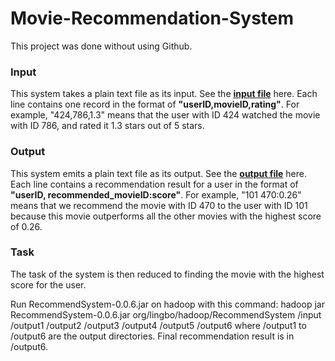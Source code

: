 # Movie-Recommendation-System

This project was done without using Github.
### Input
This system takes a plain text file as its input. See the [**input file**](../master/input.txt) here. Each line contains one record in the format of **"userID,movieID,rating"**. For example, "424,786,1.3" means that the user with ID 424 watched the movie with ID 786, and rated it 1.3 stars out of 5 stars.
### Output
This system emits a plain text file as its output. See the [**output file**](../master/Output/output6/part-r-00000) here. Each line contains a recommendation result for a user in the format of **"userID,  recommended_movieID:score"**. For example, "101	470:0.26" means that we recommend the movie with ID 470 to the user with ID 101 because this movie outperforms all the other movies with the highest score of 0.26.
### Task
The task of the system is then reduced to finding the movie with the highest score for the user.

Run RecommendSystem-0.0.6.jar on hadoop with this command:
    hadoop jar RecommendSystem-0.0.6.jar org/lingbo/hadoop/RecommendSystem /input /output1 /output2 /output3 /output4 /output5 /output6
where /output1 to /output6 are the output directories. Final recommendation result is in /output6.

